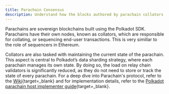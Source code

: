 ```yaml
---
title: Parachain Consensus
description: Understand how the blocks authored by parachain collators are secured by the relay chain validators and how the parachain transactions achieve finality
--- 
```


Parachains are sovereign blockchains built using the Polkadot SDK. Parachains have their own nodes, known as collators, which are responsible for collating, or sequencing end-user transactions. This is very simillar to the role of sequencers in Ethereum. 

Collators are also tasked with maintaining the current state of the parachain. This aspect is central to Polkadot’s data sharding strategy, where each parachain manages its own state. By doing so, the load on relay chain validators is significantly reduced, as they do not need to store or track the state of every parachain.
For a deep dive into Parachain's protocol, refer to the [Wiki](https://wiki.polkadot.network/docs/learn-parachains-protocol#parachain-protocol){target=\_blank} and for implementation details, refer to the [Polkadot parachain host implementer guide](https://paritytech.github.io/polkadot-sdk/book/protocol-overview.html){target=\_blank}.